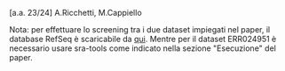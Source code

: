 [a.a. 23/24] A.Ricchetti, M.Cappiello

Nota: per effettuare lo screening tra i due dataset impiegati nel paper, il database RefSeq è scaricabile da [qui](https://gembox.cbcb.umd.edu/mash/refseq.genomes.k21s1000.msh). Mentre per il dataset ERR024951 è necessario usare sra-tools come indicato nella sezione "Esecuzione" del paper.
